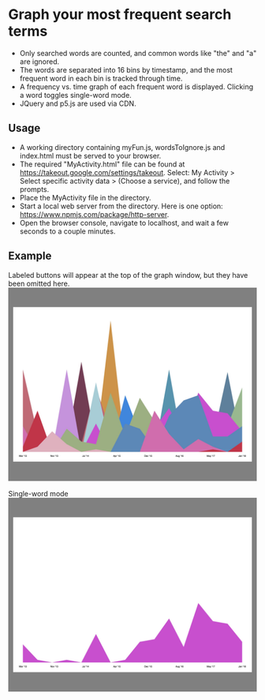 # Graph your most frequent search terms
- Only searched words are counted, and common words like "the" and "a" are ignored. 
- The words are separated into 16 bins by timestamp, and the most frequent word in each bin is tracked through time.
- A frequency vs. time graph of each frequent word is displayed. Clicking a word toggles single-word mode.
- JQuery and p5.js are used via CDN.

## Usage
- A working directory containing myFun.js, wordsToIgnore.js and index.html must be served to your browser.
- The required "MyActivity.html" file can be found at https://takeout.google.com/settings/takeout. Select: My Activity > Select specific activity data > (Choose a service), and follow the prompts.
- Place the MyActivity file in the directory.
- Start a local web server from the directory. Here is one option: https://www.npmjs.com/package/http-server.
- Open the browser console, navigate to localhost, and wait a few seconds to a couple minutes.

## Example
Labeled buttons will appear at the top of the graph window, but they have been omitted here.
![](/examples/ex1.jpg)

Single-word mode
![](/examples/ex2.jpg)

